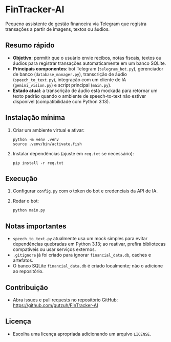 # FinTracker-AI

Pequeno assistente de gestão financeira via Telegram que registra transações a partir de imagens, textos ou áudios.

## Resumo rápido
- **Objetivo**: permitir que o usuário envie recibos, notas fiscais, textos ou áudios para registrar transações automaticamente em um banco SQLite.
- **Principais componentes**: bot Telegram (`telegram_bot.py`), gerenciador de banco (`database_manager.py`), transcrição de áudio (`speech_to_text.py`), integração com um cliente de IA (`gemini_vision.py`) e script principal (`main.py`).
- **Estado atual**: a transcrição de áudio está mockada para retornar um texto padrão quando o ambiente de speech-to-text não estiver disponível (compatibilidade com Python 3.13).

## Instalação mínima
1. Criar um ambiente virtual e ativar:

    ```fish
    python -m venv .venv
    source .venv/bin/activate.fish
    ```

2. Instalar dependências (ajuste em `req.txt` se necessário):

    ```fish
    pip install -r req.txt
    ```

## Execução
1. Configurar `config.py` com o token do bot e credenciais da API de IA.
2. Rodar o bot:

    ```fish
    python main.py
    ```

## Notas importantes
- `speech_to_text.py` atualmente usa um mock simples para evitar dependências quebradas em Python 3.13; ao reativar, prefira bibliotecas compatíveis ou usar serviços externos.
- `.gitignore` já foi criado para ignorar `financial_data.db`, caches e artefatos.
- O banco SQLite `financial_data.db` é criado localmente; não o adicione ao repositório.

## Contribuição
- Abra issues e pull requests no repositório GitHub: https://github.com/gutzuh/FinTracker-AI

## Licença
- Escolha uma licença apropriada adicionando um arquivo `LICENSE`.
